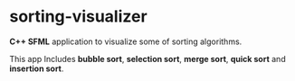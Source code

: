 # sorting-visualizer
**C++ SFML** application to visualize some of sorting algorithms.

This app Includes **bubble sort**, **selection sort**, **merge sort**, **quick sort** and **insertion sort**. 